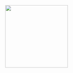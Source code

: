 <a href="https://soundcloud.com/austinsauer/attention-feat-acydik">
  <img src="https://i1.sndcdn.com/artworks-ed1ALj87rZi1Rw5W-lPgEPA-t240x240.jpg" width="200" height="200">
</a>
